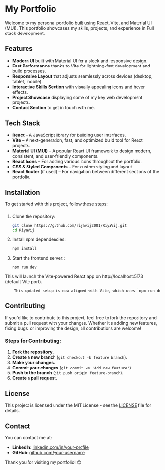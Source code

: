 # My Portfolio

Welcome to my personal portfolio built using React, Vite, and Material UI (MUI). This portfolio showcases my skills, projects, and experience in Full stack development.

## Features

- **Modern UI** built with Material UI for a sleek and responsive design.
- **Fast Performance** thanks to Vite for lightning-fast development and build processes.
- **Responsive Layout** that adjusts seamlessly across devices (desktop, tablet, mobile).
- **Interactive Skills Section** with visually appealing icons and hover effects.
- **Project Showcase** displaying some of my key web development projects.
- **Contact Section** to get in touch with me.

## Tech Stack

- **React** – A JavaScript library for building user interfaces.
- **Vite** – A next-generation, fast, and optimized build tool for React projects.
- **Material UI (MUI)** – A popular React UI framework to design modern, consistent, and user-friendly components.
- **React Icons** – For adding various icons throughout the portfolio.
- **CSS & Styled Components** – For custom styling and layout.
- **React Router** (if used) – For navigation between different sections of the portfolio.

## Installation

To get started with this project, follow these steps:

### 
1. Clone the repository:
   ```bash
   git clone https://github.com/riyavij2001/RiyaVij.git
   cd RiyaVij
   ```
2. Install npm dependencies:
    ```bash 
    npm install
     ```
3. Start the frontend server::

    ```bash
    npm run dev
    ```

This will launch the Vite-powered React app on http://localhost:5173 (default Vite port).

```bash 
    This updated setup is now aligned with Vite, which uses `npm run dev` for development instead of `npm start`. Let me know if you need further adjustments!
```

## Contributing

If you'd like to contribute to this project, feel free to fork the repository and submit a pull request with your changes. Whether it's adding new features, fixing bugs, or improving the design, all contributions are welcome!

### Steps for Contributing:

1. **Fork the repository.**
2. **Create a new branch** (`git checkout -b feature-branch`).
3. **Make your changes.**
4. **Commit your changes** (`git commit -m 'Add new feature'`).
5. **Push to the branch** (`git push origin feature-branch`).
6. **Create a pull request.**

## License

This project is licensed under the MIT License - see the [LICENSE](LICENSE) file for details.

## Contact

You can contact me at:

- **LinkedIn**: [linkedin.com/in/your-profile](https://www.linkedin.com/in/riya-vij-13489a19b)
- **GitHub**: [github.com/your-username](https://github.com/riyavij2001)

Thank you for visiting my portfolio! 😊
